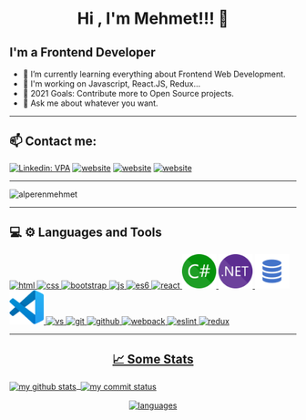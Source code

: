 <h1 align="center">Hi , I'm Mehmet!!! 👋</h1>

## I'm a Frontend Developer

- 🌱 I’m currently learning everything about Frontend Web Development.
- 🔭 I'm working on Javascript, React.JS, Redux...
- 🥅 2021 Goals: Contribute more to Open Source projects.
- 💬 Ask me about whatever you want.

<hr/>

## 📫 Contact me:

[![Linkedin: VPA](https://img.shields.io/badge/linkedin-%230077B5.svg?&style=for-the-badge&logo=linkedin&logoColor=white)](https://www.linkedin.com/in/mehmet-alperen/)
[![website](https://img.shields.io/badge/Gmail-D14836?style=for-the-badge&logo=gmail&logoColor=white)](mailto:me.alperen@gmail.com)
[![website](https://img.shields.io/badge/Twitter-1DA1F2?style=for-the-badge&logo=twitter&logoColor=white)](https://twitter.com/alperen_me)
[![website](https://img.shields.io/badge/-Hackerrank-2EC866?style=for-the-badge&logo=HackerRank&logoColor=white)](https://www.hackerrank.com/me_alperen)

<hr/>

<p align="left"> <img src="https://komarev.com/ghpvc/?username=alperenmehmet" alt="alperenmehmet" /> </p>

<hr/>

<h2 align="left">💻 ⚙ Languages and Tools</h2>

<div align="left">
<a href="#" target="_blank"> <img src="https://image.flaticon.com/icons/png/512/888/888859.png" alt="html" height="60"/> </a>
<a href="#" target="_blank"> <img src="https://image.flaticon.com/icons/png/512/888/888847.png" alt="css" height="60"/> </a>
<a href="#" target="_blank"> <img src="https://cdn.icon-icons.com/icons2/2415/PNG/512/bootstrap_plain_wordmark_logo_icon_146620.png" alt="bootstrap" height="60"/> </a>
<a href="#" target="_blank"> <img src="https://cdn.icon-icons.com/icons2/2108/PNG/512/javascript_icon_130900.png" alt="js" height="60"/> </a>
<a href="#" target="_blank"> <img src="https://codereviewvideos.com/blog/wp-content/uploads/2016/04/es6-logo-483x510.png" alt="es6" height="60"/> </a>
<a href="#" target="_blank"> <img src="https://cdn.icon-icons.com/icons2/2415/PNG/512/react_original_wordmark_logo_icon_146375.png" alt="react" width="60"/> </a>
<a href="#" target="_blank"> <img src="https://raw.githubusercontent.com/github/explore/80688e429a7d4ef2fca1e82350fe8e3517d3494d/topics/csharp/csharp.png" alt="html" height="60"/> </a>
<a href="#" target="_blank"> <img src="https://raw.githubusercontent.com/github/explore/80688e429a7d4ef2fca1e82350fe8e3517d3494d/topics/dotnet/dotnet.png" alt="html" height="60"/> </a>
<a href="#" target="_blank"> <img src="https://raw.githubusercontent.com/github/explore/80688e429a7d4ef2fca1e82350fe8e3517d3494d/topics/sql/sql.png" alt="html" height="60"/> </a>
<a href="#" target="_blank"> <img src="https://raw.githubusercontent.com/github/explore/80688e429a7d4ef2fca1e82350fe8e3517d3494d/topics/visual-studio-code/visual-studio-code.png" alt="vscode" height="60"/> </a>
<a href="#" target="_blank"> <img src="https://upload.wikimedia.org/wikipedia/commons/thumb/5/59/Visual_Studio_Icon_2019.svg/97px-Visual_Studio_Icon_2019.svg.png" alt="vs" height="60"/> </a>
<a href="#" target="_blank"> <img src="https://www.vectorlogo.zone/logos/git-scm/git-scm-icon.svg" alt="git" height="60"/> </a>
<a href="#" target="_blank"> <img src="https://cdn.icon-icons.com/icons2/2368/PNG/512/github_logo_icon_143772.png" alt="github" height="60" /> </a>
<a href="#" target="_blank"> <img src="https://webpack.js.org/icon-square-small.85ba630cf0c5f29ae3e3.svg" alt="webpack" height="60" /> </a>
<a href="#" target="_blank"> <img src="https://avatars.githubusercontent.com/u/6019716?s=200&v=4" alt="eslint" height="60" /> </a>
<a href="#" target="_blank"> <img src="https://upload.wikimedia.org/wikipedia/commons/4/49/Redux.png" alt="redux" height="60"/></div>

<hr/>

<h2 align="center">📈 Some Stats</h2>

<p align="left">
<img align="center" src="https://github-readme-stats.vercel.app/api?username=alperenmehmet&show_icons=true&theme=tokyonight& " alt="my github stats" width="49%"/>&nbsp;
<img align="center" src="https://github-readme-streak-stats.herokuapp.com/?user=alperenmehmet&theme=tokyonight&" alt="my commit status" width="49%" />
</p>

<p align="center">
<img align="center" src="https://github-readme-stats.vercel.app/api/top-langs/?username=alperenmehmet&theme=tokyonight&layout=compact" alt="languages" width="49%" >
</p>
